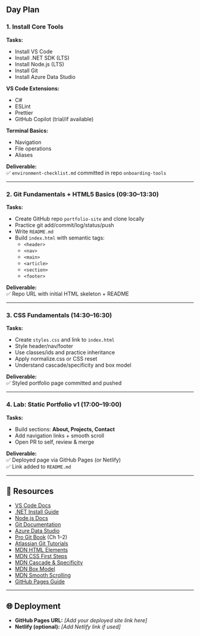 ## Day Plan

### 1. Install Core Tools

**Tasks:**

- Install VS Code
- Install .NET SDK (LTS)
- Install Node.js (LTS)
- Install Git
- Install Azure Data Studio

**VS Code Extensions:**

- C#
- ESLint
- Prettier
- GitHub Copilot (trial/if available)

**Terminal Basics:**

- Navigation
- File operations
- Aliases

**Deliverable:**  
✅ `environment-checklist.md` committed in repo `onboarding-tools`

---

### 2. Git Fundamentals + HTML5 Basics (09:30–13:30)

**Tasks:**

- Create GitHub repo `portfolio-site` and clone locally
- Practice git add/commit/log/status/push
- Write `README.md`
- Build `index.html` with semantic tags:
  - `<header>`
  - `<nav>`
  - `<main>`
  - `<article>`
  - `<section>`
  - `<footer>`

**Deliverable:**  
✅ Repo URL with initial HTML skeleton + README

---

### 3. CSS Fundamentals (14:30–16:30)

**Tasks:**

- Create `styles.css` and link to `index.html`
- Style header/nav/footer
- Use classes/ids and practice inheritance
- Apply normalize.css or CSS reset
- Understand cascade/specificity and box model

**Deliverable:**  
✅ Styled portfolio page committed and pushed

---

### 4. Lab: Static Portfolio v1 (17:00–19:00)

**Tasks:**

- Build sections: **About, Projects, Contact**
- Add navigation links + smooth scroll
- Open PR to self, review & merge

**Deliverable:**  
✅ Deployed page via GitHub Pages (or Netlify)  
✅ Link added to `README.md`

---

## 🚀 Resources

- [VS Code Docs](https://code.visualstudio.com/docs)
- [.NET Install Guide](https://dotnet.microsoft.com/en-us/download/dotnet)
- [Node.js Docs](https://nodejs.org/en/docs)
- [Git Documentation](https://git-scm.com/doc)
- [Azure Data Studio](https://learn.microsoft.com/en-us/sql/azure-data-studio/)
- [Pro Git Book](https://git-scm.com/book/en/v2) (Ch 1–2)
- [Atlassian Git Tutorials](https://www.atlassian.com/git/tutorials)
- [MDN HTML Elements](https://developer.mozilla.org/en-US/docs/Web/HTML/Element)
- [MDN CSS First Steps](https://developer.mozilla.org/en-US/docs/Learn/CSS/First_steps)
- [MDN Cascade & Specificity](https://developer.mozilla.org/en-US/docs/Web/CSS/Specificity)
- [MDN Box Model](https://developer.mozilla.org/en-US/docs/Learn/CSS/Building_blocks/The_box_model)
- [MDN Smooth Scrolling](https://developer.mozilla.org/en-US/docs/Web/CSS/scroll-behavior)
- [GitHub Pages Guide](https://docs.github.com/en/pages)

---

## 🌐 Deployment

- **GitHub Pages URL:** _[Add your deployed site link here]_
- **Netlify (optional):** _[Add Netlify link if used]_
